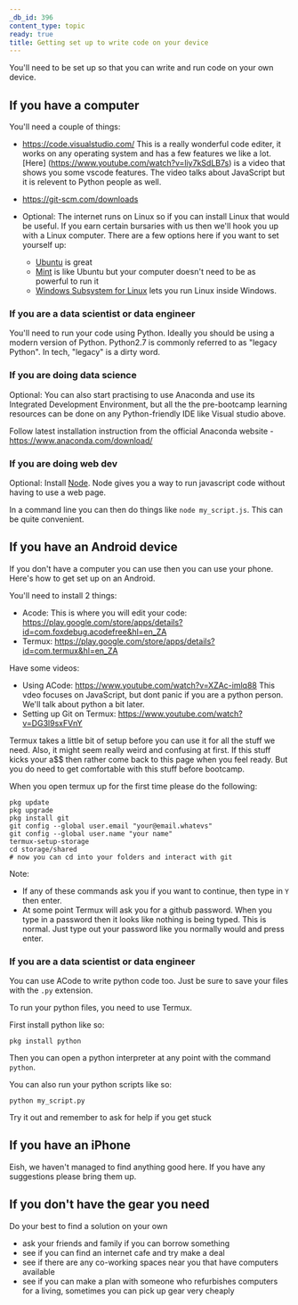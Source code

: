 ```yaml
---
_db_id: 396
content_type: topic
ready: true
title: Getting set up to write code on your device
---
```


You'll need to be set up so that you can write and run code on your own device.

## If you have a computer

You'll need a couple of things:

- https://code.visualstudio.com/ This is a really wonderful code editer, it works on any operating system and has a few features we like a lot. [Here] (https://www.youtube.com/watch?v=liy7kSdLB7s) is a video that shows you some vscode features. The video talks about JavaScript but it is relevent to Python people as well.
- https://git-scm.com/downloads

- Optional: The internet runs on Linux so if you can install Linux that would be useful. If you earn certain bursaries with us then we'll hook you up with a Linux computer. There are a few options here if you want to set yourself up:
  - [Ubuntu](https://ubuntu.com/) is great
  - [Mint](https://linuxmint.com/) is like Ubuntu but your computer doesn't need to be as powerful to run it
  - [Windows Subsystem for Linux](https://docs.microsoft.com/en-us/windows/wsl/install-win10) lets you run Linux inside Windows.

### If you are a data scientist or data engineer

You'll need to run your code using Python. Ideally you should be using a modern version of Python. Python2.7 is commonly referred to as "legacy Python". In tech, "legacy" is a dirty word.

### If you are doing data science

Optional: You can also start practising to use Anaconda and use its Integrated Development Environment, but all the the pre-bootcamp learning resources can be done on any Python-friendly IDE like Visual studio above.

Follow latest installation instruction from the official Anaconda website - https://www.anaconda.com/download/

### If you are doing web dev

Optional: Install [Node](https://nodejs.org/en/download/). Node gives you a way to run javascript code without having to use a web page.

In a command line you can then do things like `node my_script.js`. This can be quite convenient.

## If you have an Android device

If you don't have a computer you can use then you can use your phone. Here's how to get set up on an Android.

You'll need to install 2 things:

- Acode: This is where you will edit your code: https://play.google.com/store/apps/details?id=com.foxdebug.acodefree&hl=en_ZA
- Termux: https://play.google.com/store/apps/details?id=com.termux&hl=en_ZA

Have some videos:

- Using ACode: https://www.youtube.com/watch?v=XZAc-imlq88 This vdeo focuses on JavaScript, but dont panic if you are a python person. We'll talk about python a bit later.
- Setting up Git on Termux: https://www.youtube.com/watch?v=DG3l9sxFVnY

Termux takes a little bit of setup before you can use it for all the stuff we need. Also, it might seem really weird and confusing at first. If this stuff kicks your a\$\$ then rather come back to this page when you feel ready. But you do need to get comfortable with this stuff before bootcamp.

When you open termux up for the first time please do the following:

```
pkg update
pkg upgrade
pkg install git
git config --global user.email "your@email.whatevs"
git config --global user.name "your name"
termux-setup-storage
cd storage/shared
# now you can cd into your folders and interact with git
```

Note:

- If any of these commands ask you if you want to continue, then type in `Y` then enter.
- At some point Termux will ask you for a github password. When you type in a password then it looks like nothing is being typed. This is normal. Just type out your password like you normally would and press enter.

### If you are a data scientist or data engineer

You can use ACode to write python code too. Just be sure to save your files with the `.py` extension.

To run your python files, you need to use Termux.

First install python like so:

```
pkg install python
```

Then you can open a python interpreter at any point with the command `python`.

You can also run your python scripts like so:

```
python my_script.py
```

Try it out and remember to ask for help if you get stuck

## If you have an iPhone

Eish, we haven't managed to find anything good here. If you have any suggestions please bring them up.

## If you don't have the gear you need

Do your best to find a solution on your own

- ask your friends and family if you can borrow something
- see if you can find an internet cafe and try make a deal
- see if there are any co-working spaces near you that have computers available
- see if you can make a plan with someone who refurbishes computers for a living, sometimes you can pick up gear very cheaply